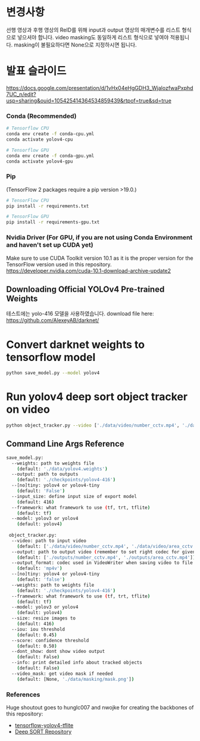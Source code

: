 # 변경사항
선행 영상과 후행 영상의 ReID를 위해 input과 output 영상의 매개변수를 리스트 형식으로 넣으셔야 합니다.
video masking도 동일하게 리스트 형식으로 넣여야 적용됩니다. masking이 불필요하다면 None으로 지정하시면 됩니다.

# 발표 슬라이드
https://docs.google.com/presentation/d/1vHx04eHgGDH3_WjalozfwaPxphd7UC_n/edit?usp=sharing&ouid=105425414364534859439&rtpof=true&sd=true

### Conda (Recommended)

```bash
# Tensorflow CPU
conda env create -f conda-cpu.yml
conda activate yolov4-cpu

# Tensorflow GPU
conda env create -f conda-gpu.yml
conda activate yolov4-gpu
```

### Pip
(TensorFlow 2 packages require a pip version >19.0.)
```bash
# TensorFlow CPU
pip install -r requirements.txt

# TensorFlow GPU
pip install -r requirements-gpu.txt
```
### Nvidia Driver (For GPU, if you are not using Conda Environment and haven't set up CUDA yet)
Make sure to use CUDA Toolkit version 10.1 as it is the proper version for the TensorFlow version used in this repository.
https://developer.nvidia.com/cuda-10.1-download-archive-update2

## Downloading Official YOLOv4 Pre-trained Weights
테스트에는 yolo-416 모델을 사용하였습니다.
download file here: https://github.com/AlexeyAB/darknet/

# Convert darknet weights to tensorflow model
```bash
python save_model.py --model yolov4 
```
# Run yolov4 deep sort object tracker on video
```bash
python object_tracker.py --video ['./data/video/number_cctv.mp4', './data/video/area_cctv.mp4'] --output ['./outputs/number_cctv.mp4', './outputs/area_cctv.mp4']
```
## Command Line Args Reference

```bash
save_model.py:
  --weights: path to weights file
    (default: './data/yolov4.weights')
  --output: path to outputs
    (default: './checkpoints/yolov4-416')
  --[no]tiny: yolov4 or yolov4-tiny
    (default: 'False')
  --input_size: define input size of export model
    (default: 416)
  --framework: what framework to use (tf, trt, tflite)
    (default: tf)
  --model: yolov3 or yolov4
    (default: yolov4)
    
 object_tracker.py:
  --video: path to input video
    (default: ['./data/video/number_cctv.mp4', './data/video/area_cctv.mp4'])
  --output: path to output video (remember to set right codec for given format. e.g. XVID for .avi)
    (default: ['./outputs/number_cctv.mp4', './outputs/area_cctv.mp4'])
  --output_format: codec used in VideoWriter when saving video to file
    (default: 'mp4v')
  --[no]tiny: yolov4 or yolov4-tiny
    (default: 'false')
  --weights: path to weights file
    (default: './checkpoints/yolov4-416')
  --framework: what framework to use (tf, trt, tflite)
    (default: tf)
  --model: yolov3 or yolov4
    (default: yolov4)
  --size: resize images to
    (default: 416)
  --iou: iou threshold
    (default: 0.45)
  --score: confidence threshold
    (default: 0.50)
  --dont_show: dont show video output
    (default: False)
  --info: print detailed info about tracked objects
    (default: False)
  --video_mask: get video mask if needed
    (default: [None, './data/masking/mask.png'])
```

### References  

   Huge shoutout goes to hunglc007 and nwojke for creating the backbones of this repository:
  * [tensorflow-yolov4-tflite](https://github.com/hunglc007/tensorflow-yolov4-tflite)
  * [Deep SORT Repository](https://github.com/nwojke/deep_sort)
